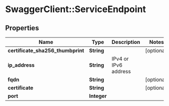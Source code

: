 # SwaggerClient::ServiceEndpoint

## Properties
Name | Type | Description | Notes
------------ | ------------- | ------------- | -------------
**certificate_sha256_thumbprint** | **String** |  | [optional] 
**ip_address** | **String** | IPv4 or IPv6 address | 
**fqdn** | **String** |  | [optional] 
**certificate** | **String** |  | [optional] 
**port** | **Integer** |  | 


